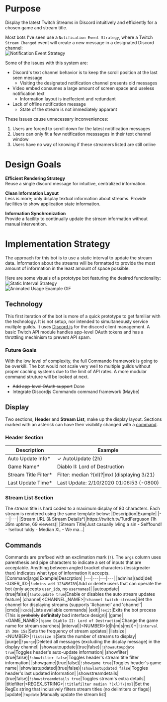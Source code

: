 # Purpose
Display the latest Twitch Streams in Discord intuitively and efficiently for a chosen game and stream title.

Most bots I've seen use a `Notification Event Strategy`, where a Twitch `Stream Changed` event will create a new message in a designated Discord channel:  
![Notification Event Strategy](/media/notification_strategy.png)

Some of the issues with this system are:
- Discord's text channel behavior is to keep the scroll position at the last seen message
  - Visiting the designated notification channel presents old messages
- Video embed consumes a large amount of screen space and useless notification text
  - Information layout is ineffecient and redundant
- Lack of offline notification message
  - State of the stream is not immediately apparant

These issues cause unnecessary inconveniences:
1. Users are forced to scroll down for the latest notification messages
2. Users can only fit a few notification messsages in their text channel window
3. Users have no way of knowing if these streamers listed are still online

# Design Goals
**Efficient Rendering Strategy**  
Reuse a single discord message for intuitive, centralized information.

**Clean Information Layout**  
Less is more; only display textual information about streams. Provide facilities to show application state information.

**Information Synchronization**  
Provide a facility to continually update the stream information without manual intervention.

# Implementation Strategy
The approach for this bot is to use a static interval to update the stream data. Information about the streams will be formatted to provide the most amount of information in the least amount of space possible.

Here are some visuals of a prototype bot featuring the desired functionality:  
![Static Interval Strategy](/media/message_strategy.png)  
![Animated Usage Example GIF](/media/ttvsl_simple_example.gif)

## Technology
This first iteration of the bot is more of a quick prototype to get familiar with the technology. It is not setup, nor intended to simultaneously service multiple guilds. It uses [Discord.js](https://github.com/discordjs/discord.js) for the discord client management. A basic Twitch API module handles app-level OAuth tokens and has a throttling mechinism to prevent API spam.

### Future Goals
With the low level of complexity, the full Commando framework is going to be overkill. The bot would not scale very well to multiple guilds without proper caching systems due to the limit of API rates. A more modular command struture will be looked at next.

- ~~Add app-level OAuth support~~ Done
- Integrate Discordjs Commando command framework (Maybe)

## Display 
Two sections, **Header** and **Stream List**, make up the display layout. Sections marked with an asterisk can have their visibility changed with a [command](#commands).

### Header Section
|Description|Example|
|---|---|
|Auto Update Info*|✓ AutoUpdate (2h)|
|Game Name*|Diablo II: Lord of Destruction|
|Stream Title Filter*|Filter: median ?(xl)?\|mxl (displaying 3/21)|
|Last Update Time*|Last Update: 2/10/2020 01:06:53 (-0800)|

### Stream List Section  
The stream title is hard coded to a maximum display of 80 characters. Each stream is rendered using the same template below:
|Description|Example|
|---|---|
|Stream URL (& Stream Details*)|<noLink>h</noLink>ttps://twitch.tv/TurdFerguson (1h 39m uptime, 69 viewers)|
|Stream Title|Just casually lvling a sin -  Selffound! - !sellout !uldy - Median XL - We ma...|

## Commands
Commands are prefixed with an exclimation mark (`!`). The `args` column uses parenthesis and pipe characters to indicate a set of inputs that are acceptable. Anything between angled bracket characters (less/greater than) indicates what type of information it accepts.
|Command|args|Example|Descrption|
|---|---|---|---|
|admins|(add\|del) <USER_ID>|`!admins add 123456789`|Add or delete users that can operate the bot (only accepts `user_id`s, no `usernames`)|
|autoupdate|(true\|false)|`!autoupdate true`|Enable or disables the auto stream updates feature|
|channel|<CHANNEL_NAME>|`!channel twitch-streams`|Set the channel for displaying streams (supports '#channel' and 'channel'|
|cmds||`!cmds`|Lists available commands|
|exit||`!exit`|Exits the bot process (This is ~~probably~~ **definitely** bad interface design)|
|game|<GAME_NAME>|`!game Diablo II: Lord of Destruction`|Change the game name for stream searches|
|interval|(\<NUMBER\>(d\|h\|m\|s\|ms))+|`!interval 1h 30m 15s`|Sets the frequency of stream updates|
|listsize|\<NUMBER\>|`!listsize 5`|Sets the number of streams to display|
|purge||`!purge`|Deleted all messages (excluding the display message) in the display channel|
|showautoupdate|(true\|false)|`!showautoupdate true`|Toggles header's auto-update information|
|showfilter|(true\|false)|`!showfilter false`|Toggles header's stream title filter information|
|showgame|(true\|false)|`!showgame true`|Toggles header's game name|
|showlastupdated|(true\|false)|`!showlastupdated false`|Toggles header's last updated information|
|showstreamdetails|(true\|false)|`!showstreamdetails true`|Toggles stream's extra details|
|titlefilter|<REGEX_STRING>|`!titlefilter median ?(xl)?\|mxl`|Set the RegEx string that inclusively filters stream titles (no delimiters or flags)|
|update||`!update`|Manually update the stream list|
